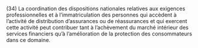 (34) La coordination des dispositions nationales relatives aux exigences professionnelles et à l’immatriculation des personnes qui accèdent à l’activité de distribution d’assurances ou de réassurances et qui exercent cette activité peut contribuer tant à l’achèvement du marché intérieur des services financiers qu’à l’amélioration de la protection des consommateurs dans ce domaine.
